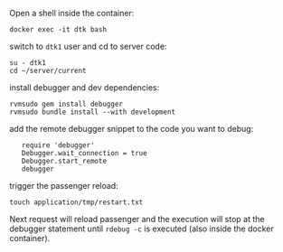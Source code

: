 Open a shell inside the container:
```
docker exec -it dtk bash
```

switch to `dtk1` user and cd to server code:
```
su - dtk1
cd ~/server/current
```

install debugger and dev dependencies:
```
rvmsudo gem install debugger
rvmsudo bundle install --with development
```

add the remote debugger snippet to the code you want to debug:
```
   require 'debugger'
   Debugger.wait_connection = true
   Debugger.start_remote
   debugger
```

trigger the passenger reload:
```
touch application/tmp/restart.txt
```

Next request will reload passenger and the execution will stop at the debugger statement
until `rdebug -c` is executed (also inside the docker container).

